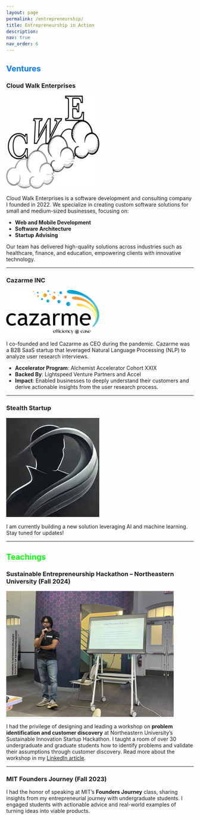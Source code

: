 ```yaml
---
layout: page
permalink: /entrepreneurship/
title: Entrepreneurship in Action
description:
nav: true
nav_order: 6
---
```


<h2 style="color: #007BFF;">Ventures</h2> <!-- Blue for Ventures -->

### Cloud Walk Enterprises
<!-- ![Cloud Walk Enterprises Logo](../assets/img/entrepreneur/cwe_logo_scaled.jpg) -->

<img src="../assets/img/entrepreneur/cwe_logo_scaled.png" alt="CWE Logo" style="width: 250px; height: auto;">

Cloud Walk Enterprises is a software development and consulting company I founded in 2022. We specialize in creating custom software solutions for small and medium-sized businesses, focusing on:
- **Web and Mobile Development**
- **Software Architecture**
- **Startup Advising**

Our team has delivered high-quality solutions across industries such as healthcare, finance, and education, empowering clients with innovative technology.

---
### Cazarme INC


<img src="../assets/img/entrepreneur/Cazarme_logo.png" alt="Cazarme Logo" style="width: 250px; height: auto;">


I co-founded and led Cazarme as CEO during the pandemic. Cazarme was a B2B SaaS startup that leveraged Natural Language Processing (NLP) to analyze user research interviews. 
- **Accelerator Program**: Alchemist Accelerator Cohort XXIX
- **Backed By**: Lightspeed Venture Partners and Accel
- **Impact**: Enabled businesses to deeply understand their customers and derive actionable insights from the user research process.

---

### Stealth Startup  


<img src="../assets/img/entrepreneur/stealth_mode.jpg" alt="Stealth Mode" style="width: 250px; height: auto;">

I am currently building a new solution leveraging AI and machine learning. Stay tuned for updates!

---
<h2 style="color:rgb(5, 253, 5);">Teachings</h2> <!-- Green for Teachings -->

### Sustainable Entrepreneurship Hackathon – Northeastern University (Fall 2024)

<img src="../assets/img/entrepreneur/northeastern_class.jpg" alt="Workshop" style="width: 450px; height: auto;">

I had the privilege of designing and leading a workshop on **problem identification and customer discovery** at Northeastern University’s Sustainable Innovation Startup Hackathon. I taught a room of over 30 undergraduate and graduate students how to identify problems and validate their assumptions through customer discovery. Read more about the workshop in my [LinkedIn article](https://www.linkedin.com/pulse/problem-identification-customer-discovery-jadal-williams-rjn0e/?trackingId=fMiicdD7Q8GluJvrFjo6pQ%3D%3D).

---

### MIT Founders Journey (Fall 2023)

I had the honor of speaking at MIT’s **Founders Journey** class, sharing insights from my entrepreneurial journey with undergraduate students. I engaged students with actionable advice and real-world examples of turning ideas into viable products.
